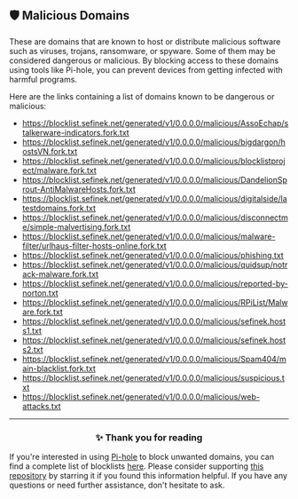 <!-- SEO DATA FOR BLOCKLIST.SEIFNEK.NET
* Title       : Malicious Domains
* Description : 
* Tags        :
* Canonical   : /viewer/info/block/Malicious
-->

## 🛡️ Malicious Domains
These are domains that are known to host or distribute malicious software such as viruses, trojans, ransomware, or spyware.
Some of them may be considered dangerous or malicious.
By blocking access to these domains using tools like Pi-hole, you can prevent devices from getting infected with harmful programs.

Here are the links containing a list of domains known to be dangerous or malicious:
- https://blocklist.sefinek.net/generated/v1/0.0.0.0/malicious/AssoEchap/stalkerware-indicators.fork.txt
- https://blocklist.sefinek.net/generated/v1/0.0.0.0/malicious/bigdargon/hostsVN.fork.txt
- https://blocklist.sefinek.net/generated/v1/0.0.0.0/malicious/blocklistproject/malware.fork.txt
- https://blocklist.sefinek.net/generated/v1/0.0.0.0/malicious/DandelionSprout-AntiMalwareHosts.fork.txt
- https://blocklist.sefinek.net/generated/v1/0.0.0.0/malicious/digitalside/latestdomains.fork.txt
- https://blocklist.sefinek.net/generated/v1/0.0.0.0/malicious/disconnectme/simple-malvertising.fork.txt
- https://blocklist.sefinek.net/generated/v1/0.0.0.0/malicious/malware-filter/urlhaus-filter-hosts-online.fork.txt
- https://blocklist.sefinek.net/generated/v1/0.0.0.0/malicious/phishing.txt
- https://blocklist.sefinek.net/generated/v1/0.0.0.0/malicious/quidsup/notrack-malware.fork.txt
- https://blocklist.sefinek.net/generated/v1/0.0.0.0/malicious/reported-by-norton.txt
- https://blocklist.sefinek.net/generated/v1/0.0.0.0/malicious/RPiList/Malware.fork.txt
- https://blocklist.sefinek.net/generated/v1/0.0.0.0/malicious/sefinek.hosts1.txt
- https://blocklist.sefinek.net/generated/v1/0.0.0.0/malicious/sefinek.hosts2.txt
- https://blocklist.sefinek.net/generated/v1/0.0.0.0/malicious/Spam404/main-blacklist.fork.txt
- https://blocklist.sefinek.net/generated/v1/0.0.0.0/malicious/suspicious.txt
- https://blocklist.sefinek.net/generated/v1/0.0.0.0/malicious/web-attacks.txt


<hr>
<h3 align="center">✨ Thank you for reading</h3>
If you're interested in using <a href="../What%20is%20Pi-hole.md">Pi-hole</a> to block unwanted domains, you can find a complete list of blocklists <a href="../../lists/md/Pi-hole.md">here</a>.
Please consider supporting <a href="https://github.com/sefinek24/Sefinek-Blocklist-Collection" target="_blank">this repository</a> by starring it if you found this information helpful.
If you have any questions or need further assistance, don't hesitate to ask.